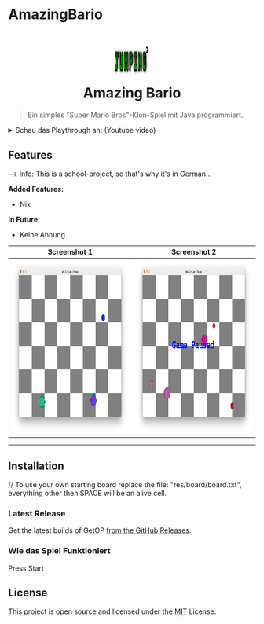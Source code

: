 # AmazingBario
<h1 align="center">
  <img src="res/images/logo.png" width="80" height="80" style="image-rendering: pixelated"><br/>
  Amazing Bario
</h1>

> Ein simples "Super Mario Bros"-Klon-Spiel mit Java programmiert.

<details>
<summary>Schau das Playthrough an: (Youtube video)</summary>
<a href="https://youtu.be/C2vgICfQawE">
<img alt="Playthrough showcase thumbnail" width=50% src="https://img.youtube.com/vi/C2vgICfQawE/maxresdefault.jpg" title="Watch on YouTube">
</a>
</details>

## Features

--> Info: This is a school-project, so that's why it's in German...

**Added Features:**
- Nix

**In Future:**
- Keine Ahnung

Screenshot 1                                                                                              |  Screenshot 2
:--------------------------------------------------------------------------------------------------------:|:-------------------------:
<img src="res/images/Screenshot_0.png" width="370" height="356" style="image-rendering: pixelated"><br/>  |  <img src="res/images/Screenshot_1.png" width="370" height="356" style="image-rendering: pixelated"><br/>

---

## Installation

// To use your own starting board replace the file: "res/board/board.txt", everything other then SPACE will be an alive cell.

### Latest Release

Get the latest builds of GetOP [from the GitHub Releases](https://github.com/mp3skater/GetOP-mod-data/releases).

### Wie das Spiel Funktioniert

Press Start

## License

This project is open source and licensed under the [MIT](/LICENSE) License.
